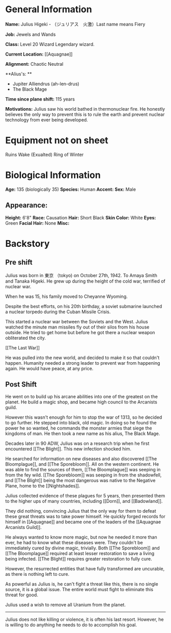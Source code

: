 # General Information
**Name:** Julius Higeki - （ジュリアス　火激）Last name means Fiery

**Job:** Jewels and Wands

**Class:** Level 20 Wizard Legendary wizard.

**Current Location:** [[Aquagnae]]

**Alignment:** Chaotic Neutral

**Alius's: **
- Jupiter Alliendrus (ah-len-drus)
- The Black Mage

**Time since plane shift:** 115 years

**Motivations:** Julius saw his world bathed in thermonuclear fire. He honestly believes the only way to prevent this is to rule the earth and prevent nuclear technology from ever being developed.



# Equipment not on sheet
Ruins Wake (Exualted)
Ring of Winter

# Biological Information
**Age:** 135 (biologically 35)
**Species:** Human
**Accent:**
**Sex:** Male

## Appearance:
**Height:** 6'8"
**Race:** Causation
**Hair:** Short Black
**Skin Color:** White
**Eyes:** Green
**Facial Hair:** None
**Misc:** 


# Backstory
## Pre shift
Julius was born in 東京 （tokyo) on October 27th, 1942.  To Amaya Smith and Tanaka Higeki. He grew up during the height of the cold war, terrified of nuclear war.

When he was 15, his family moved to Cheyanne Wyoming.

Despite the best efforts, on his 20th birthday, a soviet submarine launched a nuclear torpedo during the Cuban Missile Crisis. 

This started a nuclear war between the Soviets and the West. Julius watched the minute man missiles fly out of their silos from his house outside. He tried to get home but before he got there a nuclear weapon obliterated the city. 

[[The Last War]]

He was pulled into the new world, and decided to make it so that couldn't happen. Humanity needed a strong leader to prevent war from happening again. He would have peace, at any price.

## Post Shift
He went on to build up his arcane abilities into one of the greatest on the planet. He build a magic shop, and became high council to the Arcanists guild.

However this wasn't enough for him to stop the war of 1313, so he decided to go further. He stepped into black, old magic. In doing so he found the power he so wanted, he commands the monster armies that siege the kingdoms of man. He then took a new name as his alius, The Black Mage. 

Decades later in 90 ADW, Julius was on a research trip when he first encountered [[The Blight]]. This new infection shocked him.

He searched for information on new diseases and also discovered [[The Bloomplague]], and [[The Sporebloom]]. All on the western continent. He was able to find the sources of them, [[The Bloomplague]] was seeping in from the fey wild. [[The Sporebloom]] was seeping in from the shadowfell, and [[The Blight]] being the most dangerous was native to the Negative Plane, home to the [[Nightshades]].

Julius collected evidence of these plagues for 5 years, then presented them to the higher ups of many countries, including [[Dorn]], and [[Badowland]]. 

They did nothing, convincing Julius that the only way for them to defeat these great threats was to take power himself. He quickly forged records for himself in [[Aquagnae]] and became one of the leaders of the [[Aquagnae Arcanists Guild]].

He always wanted to know more magic, but now he needed it more than ever, he had to know what these diseases were. They couldn't be immediately cured by divine magic, trivially. Both [[The Sporebloom]] and [[The Bloomplague]] required at least lesser restoration to save a living being infected. [[The Blight]] requires greater restoration to fully cure.

However, the resurrected entities that have fully transformed are uncurable, as there is nothing left to cure.

As powerful as Julius is, he can't fight a threat like this, there is no single source, it is a global issue. The entire world must fight to eliminate this threat for good.

Julius used a wish to remove all Uranium from the planet.

---

Julius does not like killing or violence, it is often his last resort. However, he is willing to do anything he needs to do to accomplish his goal.




 

			


